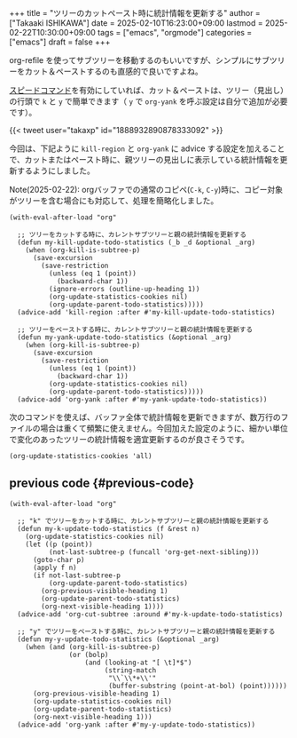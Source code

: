 +++
title = "ツリーのカットペースト時に統計情報を更新する"
author = ["Takaaki ISHIKAWA"]
date = 2025-02-10T16:23:00+09:00
lastmod = 2025-02-22T10:30:00+09:00
tags = ["emacs", "orgmode"]
categories = ["emacs"]
draft = false
+++

org-refile を使ってサブツリーを移動するのもいいですが、シンプルにサブツリーをカット＆ペーストするのも直感的で良いですよね。  

[スピードコマンド](https://qiita.com/takaxp/items/a5a3383d7358c58240d0)を有効にしていれば、カット＆ペーストは、ツリー（見出し）の行頭で `k` と `y` で簡単できます（ `y` で `org-yank` を呼ぶ設定は自分で追加が必要です）。  

{{< tweet user="takaxp" id="1888932890878333092" >}}  

今回は、下記ように `kill-region` と `org-yank` に advice する設定を加えることで、カットまたはペースト時に、親ツリーの見出しに表示している統計情報を更新するようにしました。  

Note(2025-02-22):  orgバッファでの通常のコピペ(`C-k`, `C-y`)時に、コピー対象がツリーを含む場合にも対応して、処理を簡略化しました。  

```emacs-lisp
(with-eval-after-load "org"

  ;; ツリーをカットする時に、カレントサブツリーと親の統計情報を更新する
  (defun my-kill-update-todo-statistics (_b _d &optional _arg)
    (when (org-kill-is-subtree-p)
      (save-excursion
        (save-restriction
          (unless (eq 1 (point))
            (backward-char 1))
          (ignore-errors (outline-up-heading 1))
          (org-update-statistics-cookies nil)
          (org-update-parent-todo-statistics)))))
  (advice-add 'kill-region :after #'my-kill-update-todo-statistics)

  ;; ツリーをペーストする時に、カレントサブツリーと親の統計情報を更新する
  (defun my-yank-update-todo-statistics (&optional _arg)
    (when (org-kill-is-subtree-p)
      (save-excursion
        (save-restriction
          (unless (eq 1 (point))
            (backward-char 1))
          (org-update-statistics-cookies nil)
          (org-update-parent-todo-statistics)))))
  (advice-add 'org-yank :after #'my-yank-update-todo-statistics))
```

次のコマンドを使えば、バッファ全体で統計情報を更新できますが、数万行のファイルの場合は重くて頻繁に使えません。今回加えた設定のように、細かい単位で変化のあったツリーの統計情報を適宜更新するのが良さそうです。  

```emacs-lisp
(org-update-statistics-cookies 'all)
```


## previous code {#previous-code}

```emacs-lisp
(with-eval-after-load "org"

  ;; "k" でツリーをカットする時に、カレントサブツリーと親の統計情報を更新する
  (defun my-k-update-todo-statistics (f &rest n)
    (org-update-statistics-cookies nil)
    (let ((p (point))
          (not-last-subtree-p (funcall 'org-get-next-sibling)))
      (goto-char p)
      (apply f n)
      (if not-last-subtree-p
          (org-update-parent-todo-statistics)
        (org-previous-visible-heading 1)
        (org-update-parent-todo-statistics)
        (org-next-visible-heading 1))))
  (advice-add 'org-cut-subtree :around #'my-k-update-todo-statistics)

  ;; "y" でツリーをペーストする時に、カレントサブツリーと親の統計情報を更新する
  (defun my-y-update-todo-statistics (&optional _arg)
    (when (and (org-kill-is-subtree-p)
               (or (bolp)
                   (and (looking-at "[ \t]*$")
                        (string-match
                         "\\`\\*+\\'"
                         (buffer-substring (point-at-bol) (point))))))
      (org-previous-visible-heading 1)
      (org-update-statistics-cookies nil)
      (org-update-parent-todo-statistics)
      (org-next-visible-heading 1)))
  (advice-add 'org-yank :after #'my-y-update-todo-statistics))
```